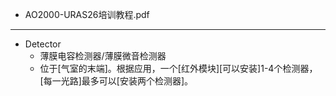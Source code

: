 - AO2000-URAS26培训教程.pdf
- ---
- Detector
    - 薄膜电容检测器/薄膜微音检测器
    - 位于[气室的末端]。根据应用，一个[红外模块][可以安装]1-4个检测器，[每一光路]最多可以[安装两个检测器]。
